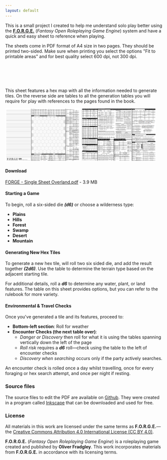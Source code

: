 ```yaml
---
layout: default
---
```


This is a small project I created to help me understand solo play better using the **[F.O.R.G.E.](https://zap-forge.itch.io/forge)** (*Fantasy Open Roleplaying Game Engine*) system and have a quick and easy sheet to reference when playing.

The sheets come in PDF format of A4 size in two pages. They should be printed two-sided. Make sure when printing you select the options "Fit to printable areas" and for best quality select 600 dpi, not 300 dpi.

# ‎ ‎‎

This sheet features a hex map with all the information needed to generate tiles. On the reverse side are tables to all the generation tables you will require for play with references to the pages found in the book.

[![Overland Preview Thumbnail](https://github.com/andrewfenn/forge-one-sheet-solo/blob/main/docs/overland-prev-1.png?raw=true)](https://raw.githubusercontent.com/andrewfenn/forge-one-sheet-solo/refs/heads/main/FORGE%20-%20Single%20Sheet%20Overland.pdf) [![Overland Preview Thumbnail](https://github.com/andrewfenn/forge-one-sheet-solo/blob/main/docs/overland-prev-2.png?raw=true)](https://raw.githubusercontent.com/andrewfenn/forge-one-sheet-solo/refs/heads/main/FORGE%20-%20Single%20Sheet%20Overland.pdf)

#### Download
[FORGE - Single Sheet Overland.pdf](https://raw.githubusercontent.com/andrewfenn/forge-one-sheet-solo/refs/heads/main/FORGE%20-%20Single%20Sheet%20Overland.pdf) - 3.9 MB

#### Starting a Game
To begin, roll a six-sided die **_(d6)_** or choose a wilderness type:  
- **Plains**  
- **Hills**  
- **Forest**  
- **Swamp**  
- **Desert**  
- **Mountain**  

#### Generating New Hex Tiles  
To generate a new hex tile, will roll two six sided die, and add the result together **_(2d6)_**. Use the table to determine the terrain type based on the adjacent starting tile.  

For additional details, roll a **_d6_** to determine any water, plant, or land features. The table on this sheet provides options, but you can refer to the rulebook for more variety.  

#### Environmental & Travel Checks  
Once you've generated a tile and its features, proceed to:
- **Bottom-left section**: Roll for weather
- **Encounter Checks (the next table over)**:
  - *Danger or Discovery* then roll for what it is using the tables spanning vertically down the left of the page
  - *Roll risk* requires a **_d6_** roll—check using the table to the left of encounter checks
  - *Discovery when searching* occurs only if the party actively searches.

An encounter check is rolled once a day whilst travelling, once for every foraging or hex search attempt, and once per night if resting.

### Source files

The source files to edit the PDF are available on [Github](https://github.com/andrewfenn/forge-one-sheet-solo). They were created in a program called [Inkscape](https://inkscape.org/) that can be downloaded and used for free.

### License

All materials in this work are licensed under the same terms as **F.O.R.G.E.**—the [Creative Commons Attribution 4.0 International License (CC BY 4.0)](https://creativecommons.org/licenses/by/4.0/).

**F.O.R.G.E.** (*Fantasy Open Roleplaying Game Engine*) is a roleplaying game created and published by **Oliver Fradgley**. This work incorporates materials from **F.O.R.G.E.** in accordance with its licensing terms.
